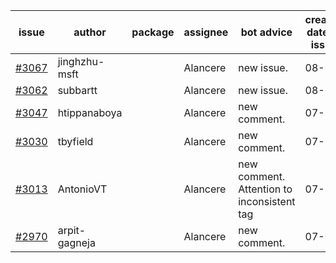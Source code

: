 | issue | author | package | assignee | bot advice | created date of issue | target release date | date from target |
| ------ | ------ | ------ | ------ | ------ | ------ | ------ | :-----: |
| [#3067](https://github.com/Azure/sdk-release-request/issues/3067) | jinghzhu-msft |  | Alancere | new issue. | 08-08 | 08-23 |  |
| [#3062](https://github.com/Azure/sdk-release-request/issues/3062) | subbartt |  | Alancere | new issue. | 08-08 | 08-22 |  |
| [#3047](https://github.com/Azure/sdk-release-request/issues/3047) | htippanaboya |  | Alancere | new comment. | 07-27 | 08-03 |  |
| [#3030](https://github.com/Azure/sdk-release-request/issues/3030) | tbyfield |  | Alancere | new comment. | 07-21 | 08-03 |  |
| [#3013](https://github.com/Azure/sdk-release-request/issues/3013) | AntonioVT |  | Alancere | new comment. Attention to inconsistent tag | 07-19 | 07-22 |  |
| [#2970](https://github.com/Azure/sdk-release-request/issues/2970) | arpit-gagneja |  | Alancere | new comment. | 07-04 | 09-30 |  |
